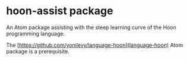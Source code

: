 # hoon-assist package

An Atom package assisting with the steep learning curve of the Hoon programming language.

The [https://github.com/yonilevy/language-hoon](language-hoon) Atom package is a prerequisite.

